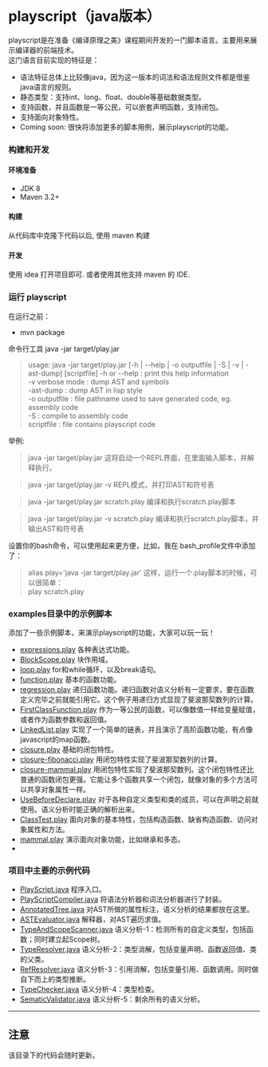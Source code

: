 # playscript（java版本）
playscript是在准备《编译原理之美》课程期间开发的一门脚本语言。主要用来展示编译器的前端技术。   
这门语言目前实现的特征是：   
* 语法特征总体上比较像java，因为这一版本的词法和语法规则文件都是借鉴java语言的规则。
* 静态类型：支持int、long、float、double等基础数据类型。
* 支持函数，并且函数是一等公民，可以嵌套声明函数，支持闭包。 
* 支持面向对象特性。  
* Coming soon: 很快将添加更多的脚本用例，展示playscript的功能。

### 构建和开发
#### 环境准备
- JDK 8
- Maven 3.2+

#### 构建
从代码库中克隆下代码以后, 使用 maven 构建

#### 开发
使用 idea 打开项目即可. 或者使用其他支持 maven 的 IDE.

### 运行 playscript
在运行之前：
* mvn package

命令行工具 java -jar target/play.jar
>usage: java -jar target/play.jar [-h | --help | -o outputfile | -S | -v | -ast-dump] [scriptfile]
>	-h or --help : print this help information  
>	-v verbose mode : dump AST and symbols   
>	-ast-dump : dump AST in lisp style   
>	-o outputfile : file pathname used to save generated code, eg. assembly code   
>	-S : compile to assembly code   
>	scriptfile : file contains playscript code   

举例:   
>java -jar target/play.jar
>这将启动一个REPL界面，在里面输入脚本，并解释执行。   

>java -jar target/play.jar -v
>REPL模式，并打印AST和符号表   

>java -jar target/play.jar scratch.play
>编译和执行scratch.play脚本   

>java -jar target/play.jar -v scratch.play
>编译和执行scratch.play脚本，并输出AST和符号表   

设置你的bash命令，可以使用起来更方便，比如，我在.bash_profile文件中添加了：    
>alias play='java -jar target/play.jar'
这样，运行一个.play脚本的时候，可以很简单：  
>play scratch.play

### examples目录中的示例脚本
添加了一些示例脚本，来演示playscript的功能，大家可以玩一玩！    
* [expressions.play](src/examples/expressions.play) 各种表达式功能。
* [BlockScope.play](src/examples/BlockScope.play) 块作用域。
* [loop.play](src/examples/loop.play) for和while循环，以及break语句。
* [function.play](src/examples/function.play) 基本的函数功能。
* [regression.play](src/examples/regression.play) 递归函数功能。递归函数对语义分析有一定要求，要在函数定义完毕之前就能引用它。这个例子用递归方式显现了斐波那契数列的计算。
* [FirstClassFunction.play](src/examples/FirstClassFunction.play) 作为一等公民的函数，可以像数值一样给变量赋值，或者作为函数参数和返回值。
* [LinkedList.play](src/examples/LinkedList.play) 实现了一个简单的链表，并且演示了高阶函数功能，有点像javascript的map函数。
* [closure.play](src/examples/closure.play) 基础的闭包特性。
* [closure-fibonacci.play](src/examples/closure-fibonacci.play) 用闭包特性实现了斐波那契数列的计算。
* [closure-mammal.play](src/examples/closure-mammal.play) 用闭包特性实现了斐波那契数列。这个闭包特性还比普通的函数闭包更强。它能让多个函数共享一个闭包，就像对象的多个方法可以共享对象属性一样。
* [UseBeforeDeclare.play](src/examples/UseBeforeDeclare.play) 对于各种自定义类型和类的成员，可以在声明之前就使用。语义分析时能正确的解析出来。
* [ClassTest.play](src/examples/ClassTest.play) 面向对象的基本特性，包括构造函数、缺省构造函数、访问对象属性和方法。
* [mammal.play](src/examples/mammal.play) 演示面向对象功能，比如继承和多态。
* 

### 项目中主要的示例代码
* [PlayScript.java](src/main/play/PlayScript.java) 程序入口。
* [PlayScriptCompiler.java](src/main/play/PlayScriptCompiler.java) 将语法分析器和词法分析器进行了封装。
* [AnnotatedTree.java](src/main/play/AnnotatedTree.java) 对AST所做的属性标注，语义分析的结果都放在这里。
* [ASTEvaluator.java](src/main/play/ASTEvaluator.java) 解释器，对AST遍历求值。
* [TypeAndScopeScanner.java](src/main/play/TypeAndScopeScanner.java) 语义分析-1：检测所有的自定义类型，包括函数；同时建立起Scope树。
* [TypeResolver.java](src/main/play/TypeResolver.java) 语义分析-2：类型消解，包括变量声明、函数返回值、类的父类。
* [RefResolver.java](src/main/play/RefResolver.java) 语义分析-3：引用消解，包括变量引用、函数调用。同时做自下而上的类型推断。
* [TypeChecker.java](src/main/play/TypeChecker.java) 语义分析-4：类型检查。
* [SematicValidator.java](src/main/play/SematicValidator.java) 语义分析-5：剩余所有的语义分析。

---
## 注意
该目录下的代码会随时更新。
